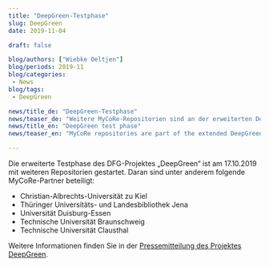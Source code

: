 ```yaml
---
title: "DeepGreen-Testphase"
slug: DeepGreen
date: 2019-11-04

draft: false

blog/authors: ["Wiebke Oeltjen"]
blog/periods: 2019-11
blog/categories:
 - News
blog/tags:
 - DeepGreen

news/title_de: "DeepGreen-Testphase"
news/teaser_de: "Weitere MyCoRe-Repositorien sind an der erweiterten DeepGreen-Testphase beteiligt."
news/title_en: "DeepGreen test phase"
news/teaser_en: "MyCoRe repositories are part of the extended DeepGreen test phase."

---
```


Die erweiterte Testphase des DFG-Projektes „DeepGreen“ ist am 17.10.2019 mit weiteren Repositorien gestartet. Daran sind unter anderem folgende MyCoRe-Partner beteiligt:

 * Christian-Albrechts-Universität zu Kiel
 * Thüringer Universitäts- und Landesbibliothek Jena 
 * Universität Duisburg-Essen 
 * Technische Universität Braunschweig
 * Technische Universität Clausthal

Weitere Informationen finden Sie in der [Pressemitteilung des Projektes DeepGreen](https://deepgreen.kobv.de/de/weitere-repositorien-starten-in-die-erweiterte-testphase-des-dfg-projektes-deepgreen/).
 

